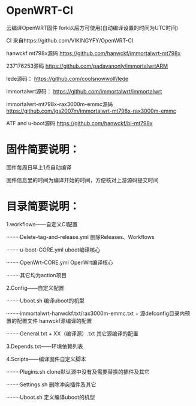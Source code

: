 # OpenWRT-CI
云编译OpenWRT固件 fork以后方可使用(自动编译设置的时间为UTC时间)

CI 来自https://github.com/VIKINGYFY/OpenWRT-CI

hanwckf mt798x源码 
https://github.com/hanwckf/immortalwrt-mt798x

237176253源码 
https://github.com/padavanonly/immortalwrtARM

lede源码：
https://github.com/coolsnowwolf/lede

immortalwrt源码：
https://github.com/immortalwrt/immortalwrt

immortalwrt-mt798x-rax3000m-emmc源码
https://github.com/lgs2007m/immortalwrt-mt798x-rax3000m-emmc

ATF and u-boot源码
https://github.com/hanwckf/bl-mt798x

# 固件简要说明：

固件每周日早上1点自动编译

固件信息里的时间为编译开始的时间，方便核对上游源码提交时间

# 目录简要说明：

1.workflows——自定义CI配置

·········Delete-tag-and-release.yml   	删除Releases、Workflows

·········u-boot-CORE.yml    	uboot编译核心

·········OpenWrt-CORE.yml     	OpenWrt编译核心

·········其它均为action项目

2.Config——自定义配置

·········Uboot.sh        编译uboot的机型

·········immortalwrt-hanwckf.txt/rax3000m-emmc.txt + 源defconfig目录内预置的配置文件          hanwckf源编译的配置

·········General.txt + XX（编译源）.txt    其它源编译的配置

3.Depends.txt——环境依赖列表

4.Scripts——编译固件自定义脚本

·········Plugins.sh      clone默认源中没有及需要替换的插件及其它

·········Settings.sh     删除冲突插件及其它

·········Uboot.sh        定义编译uboot的机型
 
